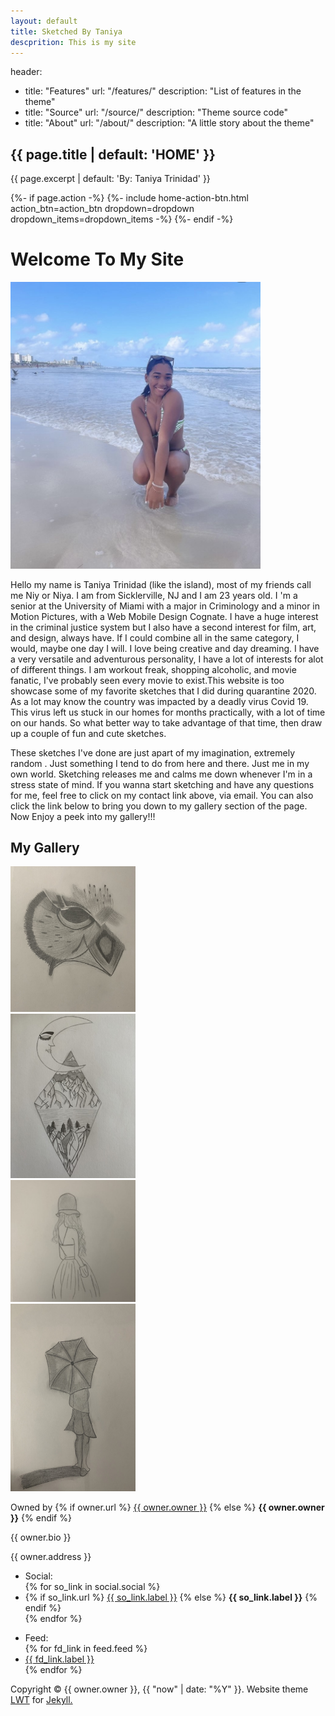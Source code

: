 ```yaml
---
layout: default 
title: Sketched By Taniya 
descprition: This is my site 
---
```

header:
  - title: "Features"
    url: "/features/"
    description: "List of features in the theme"
  - title: "Source"
    url: "/source/"
    description: "Theme source code"
  - title: "About"
    url: "/about/"
    description: "A little story about the theme"

<div class="home-page">
  <!-- home page header -->
  <section class="home-page-header">
    <div class="container text-center">
      <h1 class="animated fadeInDownBig">{{ page.title | default: 'HOME' }}</h1>
      <p class="lead">{{ page.excerpt | default: 'By: Taniya Trinidad' }}</p>
      {%- if page.action -%}
        {%- include home-action-btn.html action_btn=action_btn dropdown=dropdown dropdown_items=dropdown_items -%}
      {%- endif -%}
    </div>
  </section>
<head>
<title> Sketched By Taniya </title>
</head>
<body>
  <div class="container mt-2 mb-2">
    <div class="row">
      <div class="col-sm">
        <h1>Welcome To My Site</h1>
      </div>
    </div>
    <div class="row">
    <img src="aniya.jpeg" alt="Me" Width="400px"/>
      <div class="col-6 col-s-8">
        <p> Hello my name is Taniya Trinidad (like the island), most of my friends call me Niy or Niya. I am from Sicklerville, NJ and I am 23 years old. I 'm a senior at the University of Miami with a major in Criminology and a minor in Motion Pictures, with a Web Mobile Design Cognate. I have a huge interest in the criminal justice system but I also have a second interest for film, art, and design, always have. If I could combine all in the same category, I would, maybe one day I will. I love being creative and day dreaming. I have a very versatile and adventurous personality, I have a lot of interests for alot of different things. I am workout freak, shopping alcoholic, and movie fanatic, I've probably seen every movie to exist.This website is too showcase some of my favorite sketches that I did during quarantine 2020. As a lot may know the country was impacted by a deadly virus Covid 19. This virus left us stuck in our homes for months practically, with a lot of time on our hands. So what better way to take advantage of that time, then draw up a couple of fun and cute sketches.</p>
      </div>
    </div>
  </div>
    <div class="col-3 col-s-11 hidden">
        <p>These sketches I've done are just apart of my imagination, extremely random . Just something I tend to do from here and there. Just me in my own world. Sketching releases me and calms me down whenever I'm in a stress state of mind. If you wanna start sketching and have any questions for me, feel free to click on my contact link above, via email. You can also click the link below to bring you down to my gallery section of the page.
        Now Enjoy a peek into my gallery!!!</p>

<h2>My Gallery</h2>
    <div class="col">
    <div class="col-3 col-s-8">
    <img src="Owl.jpeg" alt="bird" width="200px" />
      </div>
      <div class="col-3 col-s-8">
        <img src="Moon.jpeg" alt="sky" width="200px" />
      </div>
      <div class="col-3 col-s-8">
        <img src="Girl.jpeg" alt="female" width="200px" />
      </div>
      <div class="col-3 col-s-8">
        <img src="Umbrella.jpeg" alt="artist" width="200px" height="300px"/>
      </div>
    </div>

<footer class="page-footer">
    <div class="page-footer-owner">
        <div class="container">
            <div class="row">
                <div class="col-md-4 pb-3 text-center">
                    <!-- owner info -->
                    <p class="m-0">
                        Owned by
                        {% if owner.url %}
                        <a href="{{ owner.url }}" {% if owner.description %} title="{{ owner.description }}"
                            {% endif %}>{{ owner.owner }}</a>
                        {% else %}
                            <strong>{{ owner.owner }}</strong>
                        {% endif %}
                    </p>
                    <p class="m-0 font-italic">{{ owner.bio }}</p>
                    <p class="m-0"><i class="fas fa-map-marker-alt"></i><span class="pl-1">{{ owner.address }}</span>
                    </p>
                </div>
                <div class="col-md-8 text-center">
                    <!-- Social media links -->
                    <ul class="list-inline">
                        <li class="list-inline-item">Social: </li>
                        {% for so_link in social.social %}
                        <li class="list-inline-item">
                            {% if so_link.url %}
                            <a href="{{ so_link.url }}"><i class="{{ so_link.icon }}"></i>{{ so_link.label }}</a>
                            {% else %}
                            <strong>{{ so_link.label }}</strong>
                            {% endif %}
                        </li>
                        {% endfor %}
                    </ul>
                    <!-- website feed links -->
                    <ul class="list-inline">
                        <li class="list-inline-item">Feed: </li>
                        {% for fd_link in feed.feed %}
                        <li class="list-inline-item">
                            <a href="{{ fd_link.url | relative_url }}"><i class="{{ fd_link.icon }}"></i>{{ fd_link.label }}</a>
                        </li>
                        {% endfor %}
                    </ul>
                </div>
            </div>
        </div>
    </div>
    <div class="page-footer-copyright">
        <div class="container text-center">
            <!-- copyright info -->
            <p>Copyright &copy; {{ owner.owner }}, {{ "now" | date: "%Y" }}. Website theme <a href="https://github.com/manid2/lone-wolf-theme/">LWT</a> for <a href="https://jekyllrb.com/">Jekyll.</a>
            </p>
        </div>
    </div>
</footer>

  </body>
  
  


